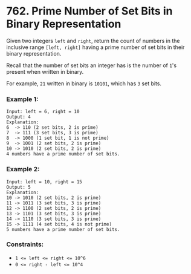 # 762. Prime Number of Set Bits in Binary Representation

Given two integers `left` and `right`, return the count of numbers in the inclusive range `[left, right]` having a prime number of set bits in their binary representation.

Recall that the number of set bits an integer has is the number of `1`'s present when written in binary.

For example, `21` written in binary is `10101`, which has `3` set bits.

### Example 1:

```
Input: left = 6, right = 10
Output: 4
Explanation:
6  -> 110 (2 set bits, 2 is prime)
7  -> 111 (3 set bits, 3 is prime)
8  -> 1000 (1 set bit, 1 is not prime)
9  -> 1001 (2 set bits, 2 is prime)
10 -> 1010 (2 set bits, 2 is prime)
4 numbers have a prime number of set bits.
```

### Example 2:

```
Input: left = 10, right = 15
Output: 5
Explanation:
10 -> 1010 (2 set bits, 2 is prime)
11 -> 1011 (3 set bits, 3 is prime)
12 -> 1100 (2 set bits, 2 is prime)
13 -> 1101 (3 set bits, 3 is prime)
14 -> 1110 (3 set bits, 3 is prime)
15 -> 1111 (4 set bits, 4 is not prime)
5 numbers have a prime number of set bits.
```

### Constraints:

- `1 <= left <= right <= 10^6`
- `0 <= right - left <= 10^4`
